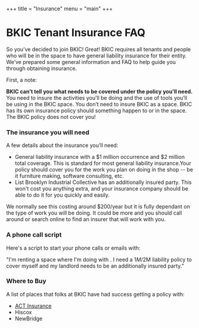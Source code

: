 +++
title = "Insurance"
menu = "main"
+++

# BKIC Tenant Insurance FAQ

So you’ve decided to join BKIC! Great! BKIC requires all tenants and people who will be in the space to have general liability insurance for their entity. We’ve prepared some general information and FAQ to help guide you through obtaining insurance.

First, a note:

**BKIC can’t tell you what needs to be covered under the policy you’ll need.** You need to insure the activities you’ll be doing and the use of tools you’ll be using in the BKIC space. You don’t need to insure BKIC as a space. BKIC has its own insurance policy should something happen to or in the space. The BKIC policy does not cover you!

### The insurance you will need

A few details about the insurance you’ll need:

- General liability insurance with a $1 million occurrence and $2 million total coverage. This is standard for most general liability insurance.Your policy should cover you for the work you plan on doing in the shop -- be it furniture making, software consulting, etc.
- List Brooklyn Industrial Collective has an additionally insured party. This won't cost you anything extra, and your insurance company should be able to do it for you quickly and easily.

We normally see this costing around $200/year but it is fully dependant on the type of work you will be doing. It could be more and you should call around or search online to find an insurer that will work with you.

### A phone call script

Here's a script to start your phone calls or emails with:

"I'm renting a space where I'm doing <activities> with <tools>. I need a $1M/$2M liability policy to cover myself and my landlord needs to be an additionally insured party."

### Where to Buy

A list of places that folks at BKIC have had success getting a policy with:

- [ACT Insurance](https://app.actinsurance.com/events/6236)
- Hiscox
- NewBridge
